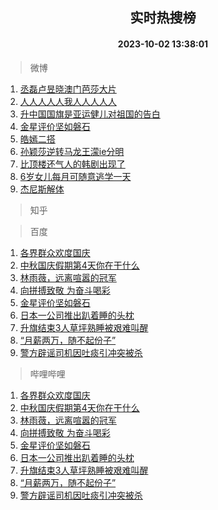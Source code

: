 <div align="center"><h2>实时热搜榜</h2><h4>2023-10-02 13:38:01</h4></div>

> 微博  

1. [丞磊卢昱晓澳门芭莎大片](https://s.weibo.com/weibo?q=%23%E4%B8%9E%E7%A3%8A%E5%8D%A2%E6%98%B1%E6%99%93%E6%BE%B3%E9%97%A8%E8%8A%AD%E8%8E%8E%E5%A4%A7%E7%89%87%23&t=31&band_rank=1&Refer=top)<br />
2. [人人人人人我人人人人人](https://s.weibo.com/weibo?q=%23%E4%BA%BA%E4%BA%BA%E4%BA%BA%E4%BA%BA%E4%BA%BA%E6%88%91%E4%BA%BA%E4%BA%BA%E4%BA%BA%E4%BA%BA%E4%BA%BA%23&t=31&band_rank=2&Refer=top)<br />
3. [升中国国旗是亚运健儿对祖国的告白](https://s.weibo.com/weibo?q=%23%E5%8D%87%E4%B8%AD%E5%9B%BD%E5%9B%BD%E6%97%97%E6%98%AF%E4%BA%9A%E8%BF%90%E5%81%A5%E5%84%BF%E5%AF%B9%E7%A5%96%E5%9B%BD%E7%9A%84%E5%91%8A%E7%99%BD%23&t=31&band_rank=3&Refer=top)<br />
4. [金星评价坚如磐石](https://s.weibo.com/weibo?q=%23%E9%87%91%E6%98%9F%E8%AF%84%E4%BB%B7%E5%9D%9A%E5%A6%82%E7%A3%90%E7%9F%B3%23&t=31&band_rank=4&Refer=top)<br />
5. [皓嫣二搭](https://s.weibo.com/weibo?q=%E7%9A%93%E5%AB%A3%E4%BA%8C%E6%90%AD&t=31&band_rank=5&Refer=top)<br />
6. [孙颖莎逆转马龙王濛ie分明](https://s.weibo.com/weibo?q=%23%E5%AD%99%E9%A2%96%E8%8E%8E%E9%80%86%E8%BD%AC%E9%A9%AC%E9%BE%99%E7%8E%8B%E6%BF%9Bie%E5%88%86%E6%98%8E%23&t=31&band_rank=6&Refer=top)<br />
7. [比顶楼还气人的韩剧出现了](https://s.weibo.com/weibo?q=%23%E6%AF%94%E9%A1%B6%E6%A5%BC%E8%BF%98%E6%B0%94%E4%BA%BA%E7%9A%84%E9%9F%A9%E5%89%A7%E5%87%BA%E7%8E%B0%E4%BA%86%23&t=31&band_rank=7&Refer=top)<br />
8. [6岁女儿每月可随意逃学一天](https://s.weibo.com/weibo?q=6%E5%B2%81%E5%A5%B3%E5%84%BF%E6%AF%8F%E6%9C%88%E5%8F%AF%E9%9A%8F%E6%84%8F%E9%80%83%E5%AD%A6%E4%B8%80%E5%A4%A9&t=31&band_rank=8&Refer=top)<br />
9. [杰尼斯解体](https://s.weibo.com/weibo?q=%E6%9D%B0%E5%B0%BC%E6%96%AF%E8%A7%A3%E4%BD%93&t=31&band_rank=9&Refer=top)<br />

> 知乎  


> 百度  

1. [各界群众欢度国庆](https://www.baidu.com/s?wd=%E5%90%84%E7%95%8C%E7%BE%A4%E4%BC%97%E6%AC%A2%E5%BA%A6%E5%9B%BD%E5%BA%86&sa=fyb_news&rsv_dl=fyb_news)<br />
2. [中秋国庆假期第4天你在干什么](https://www.baidu.com/s?wd=%E4%B8%AD%E7%A7%8B%E5%9B%BD%E5%BA%86%E5%81%87%E6%9C%9F%E7%AC%AC4%E5%A4%A9%E4%BD%A0%E5%9C%A8%E5%B9%B2%E4%BB%80%E4%B9%88&sa=fyb_news&rsv_dl=fyb_news)<br />
3. [林雨薇，远离喧嚣的冠军](https://www.baidu.com/s?wd=%E6%9E%97%E9%9B%A8%E8%96%87%EF%BC%8C%E8%BF%9C%E7%A6%BB%E5%96%A7%E5%9A%A3%E7%9A%84%E5%86%A0%E5%86%9B&sa=fyb_news&rsv_dl=fyb_news)<br />
4. [向拼搏致敬 为奋斗喝彩](https://www.baidu.com/s?wd=%E5%90%91%E6%8B%BC%E6%90%8F%E8%87%B4%E6%95%AC+%E4%B8%BA%E5%A5%8B%E6%96%97%E5%96%9D%E5%BD%A9&sa=fyb_news&rsv_dl=fyb_news)<br />
5. [金星评价坚如磐石](https://www.baidu.com/s?wd=%E9%87%91%E6%98%9F%E8%AF%84%E4%BB%B7%E5%9D%9A%E5%A6%82%E7%A3%90%E7%9F%B3&sa=fyb_news&rsv_dl=fyb_news)<br />
6. [日本一公司推出趴着睡的头枕](https://www.baidu.com/s?wd=%E6%97%A5%E6%9C%AC%E4%B8%80%E5%85%AC%E5%8F%B8%E6%8E%A8%E5%87%BA%E8%B6%B4%E7%9D%80%E7%9D%A1%E7%9A%84%E5%A4%B4%E6%9E%95&sa=fyb_news&rsv_dl=fyb_news)<br />
7. [升旗结束3人草坪熟睡被艰难叫醒](https://www.baidu.com/s?wd=%E5%8D%87%E6%97%97%E7%BB%93%E6%9D%9F3%E4%BA%BA%E8%8D%89%E5%9D%AA%E7%86%9F%E7%9D%A1%E8%A2%AB%E8%89%B0%E9%9A%BE%E5%8F%AB%E9%86%92&sa=fyb_news&rsv_dl=fyb_news)<br />
8. [“月薪两万，随不起份子”](https://www.baidu.com/s?wd=%E2%80%9C%E6%9C%88%E8%96%AA%E4%B8%A4%E4%B8%87%EF%BC%8C%E9%9A%8F%E4%B8%8D%E8%B5%B7%E4%BB%BD%E5%AD%90%E2%80%9D&sa=fyb_news&rsv_dl=fyb_news)<br />
9. [警方辟谣司机因吐痰引冲突被杀](https://www.baidu.com/s?wd=%E8%AD%A6%E6%96%B9%E8%BE%9F%E8%B0%A3%E5%8F%B8%E6%9C%BA%E5%9B%A0%E5%90%90%E7%97%B0%E5%BC%95%E5%86%B2%E7%AA%81%E8%A2%AB%E6%9D%80&sa=fyb_news&rsv_dl=fyb_news)<br />

> 哔哩哔哩  

1. [各界群众欢度国庆](https://www.baidu.com/s?wd=%E5%90%84%E7%95%8C%E7%BE%A4%E4%BC%97%E6%AC%A2%E5%BA%A6%E5%9B%BD%E5%BA%86&sa=fyb_news&rsv_dl=fyb_news)<br />
2. [中秋国庆假期第4天你在干什么](https://www.baidu.com/s?wd=%E4%B8%AD%E7%A7%8B%E5%9B%BD%E5%BA%86%E5%81%87%E6%9C%9F%E7%AC%AC4%E5%A4%A9%E4%BD%A0%E5%9C%A8%E5%B9%B2%E4%BB%80%E4%B9%88&sa=fyb_news&rsv_dl=fyb_news)<br />
3. [林雨薇，远离喧嚣的冠军](https://www.baidu.com/s?wd=%E6%9E%97%E9%9B%A8%E8%96%87%EF%BC%8C%E8%BF%9C%E7%A6%BB%E5%96%A7%E5%9A%A3%E7%9A%84%E5%86%A0%E5%86%9B&sa=fyb_news&rsv_dl=fyb_news)<br />
4. [向拼搏致敬 为奋斗喝彩](https://www.baidu.com/s?wd=%E5%90%91%E6%8B%BC%E6%90%8F%E8%87%B4%E6%95%AC+%E4%B8%BA%E5%A5%8B%E6%96%97%E5%96%9D%E5%BD%A9&sa=fyb_news&rsv_dl=fyb_news)<br />
5. [金星评价坚如磐石](https://www.baidu.com/s?wd=%E9%87%91%E6%98%9F%E8%AF%84%E4%BB%B7%E5%9D%9A%E5%A6%82%E7%A3%90%E7%9F%B3&sa=fyb_news&rsv_dl=fyb_news)<br />
6. [日本一公司推出趴着睡的头枕](https://www.baidu.com/s?wd=%E6%97%A5%E6%9C%AC%E4%B8%80%E5%85%AC%E5%8F%B8%E6%8E%A8%E5%87%BA%E8%B6%B4%E7%9D%80%E7%9D%A1%E7%9A%84%E5%A4%B4%E6%9E%95&sa=fyb_news&rsv_dl=fyb_news)<br />
7. [升旗结束3人草坪熟睡被艰难叫醒](https://www.baidu.com/s?wd=%E5%8D%87%E6%97%97%E7%BB%93%E6%9D%9F3%E4%BA%BA%E8%8D%89%E5%9D%AA%E7%86%9F%E7%9D%A1%E8%A2%AB%E8%89%B0%E9%9A%BE%E5%8F%AB%E9%86%92&sa=fyb_news&rsv_dl=fyb_news)<br />
8. [“月薪两万，随不起份子”](https://www.baidu.com/s?wd=%E2%80%9C%E6%9C%88%E8%96%AA%E4%B8%A4%E4%B8%87%EF%BC%8C%E9%9A%8F%E4%B8%8D%E8%B5%B7%E4%BB%BD%E5%AD%90%E2%80%9D&sa=fyb_news&rsv_dl=fyb_news)<br />
9. [警方辟谣司机因吐痰引冲突被杀](https://www.baidu.com/s?wd=%E8%AD%A6%E6%96%B9%E8%BE%9F%E8%B0%A3%E5%8F%B8%E6%9C%BA%E5%9B%A0%E5%90%90%E7%97%B0%E5%BC%95%E5%86%B2%E7%AA%81%E8%A2%AB%E6%9D%80&sa=fyb_news&rsv_dl=fyb_news)<br />
